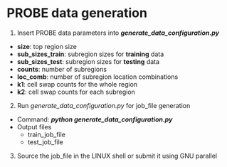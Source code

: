 # PROBE data generation

1. Insert PROBE data parameters into ***generate_data_configuration.py***
  - **size**: top region size
  - **sub_sizes_train**: subregion sizes for **training** data
  - **sub_sizes_test**: subregion sizes for **testing** data
  - **counts**: number of subregions
  - **loc_comb**: number of subregion location combinations
  - **k1**: cell swap counts for the whole region
  - **k2**: cell swap counts for each subregion

2. Run *generate_data_configuration.py* for job_file generation
  - Command: ***python generate_data_configuration.py***
  - Output files
    - train_job_file
    - test_job_file

3. Source the job_file in the LINUX shell or submit it using GNU parallel

